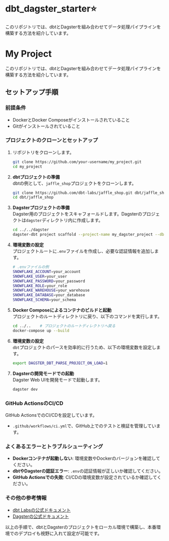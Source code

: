 # dbt_dagster_starter⭐️

このリポジトリでは、dbtとDagsterを組み合わせてデータ処理パイプラインを構築する方法を紹介しています。

# My Project

このリポジトリでは、dbtとDagsterを組み合わせてデータ処理パイプラインを構築する方法を紹介しています。

## セットアップ手順

### 前提条件
- DockerとDocker Composeがインストールされていること
- Gitがインストールされていること

### プロジェクトのクローンとセットアップ

1. リポジトリをクローンします。
   ```bash
   git clone https://github.com/your-username/my_project.git
   cd my_project
   ```

2. **dbtプロジェクトの準備**  
   dbtの例として、`jaffle_shop`プロジェクトをクローンします。
   ```bash
   git clone https://github.com/dbt-labs/jaffle_shop.git dbt/jaffle_shop
   cd dbt/jaffle_shop
   ```

3. **Dagsterプロジェクトの準備**  
   Dagster用のプロジェクトをスキャフォールドします。Dagsterのプロジェクトは`dagster`ディレクトリ内に作成します。
   ```bash
   cd ../../dagster
   dagster-dbt project scaffold --project-name my_dagster_project --dbt-project-dir ../dbt/jaffle_shop
   ```

4. **環境変数の設定**  
   プロジェクトルートに`.env`ファイルを作成し、必要な認証情報を追加します。
   ```bash
   # .envファイルの例
   SNOWFLAKE_ACCOUNT=your_account
   SNOWFLAKE_USER=your_user
   SNOWFLAKE_PASSWORD=your_password
   SNOWFLAKE_ROLE=your_role
   SNOWFLAKE_WAREHOUSE=your_warehouse
   SNOWFLAKE_DATABASE=your_database
   SNOWFLAKE_SCHEMA=your_schema
   ```

5. **Docker Composeによるコンテナのビルドと起動**  
   プロジェクトのルートディレクトリに戻り、以下のコマンドを実行します。
   ```bash
   cd ../..    # プロジェクトのルートディレクトリへ戻る
   docker-compose up --build
   ```

6. **環境変数の設定**  
   `dbt`プロジェクトのパースを効率的に行うため、以下の環境変数を設定します。
   ```bash
   export DAGSTER_DBT_PARSE_PROJECT_ON_LOAD=1
   ```

7. **Dagsterの開発モードでの起動**  
   Dagster Web UIを開発モードで起動します。
   ```bash
   dagster dev
   ```

### GitHub ActionsのCI/CD
GitHub ActionsでのCI/CDを設定しています。
- `.github/workflows/ci.yml`で、GitHub上でのテストと検証を管理しています。

### よくあるエラーとトラブルシューティング

- **Dockerコンテナが起動しない**: 環境変数やDockerのバージョンを確認してください。
- **dbtやDagsterの認証エラー**: `.env`の認証情報が正しいか確認してください。
- **GitHub Actionsでの失敗**: CI/CDの環境変数が設定されているか確認してください。

### その他の参考情報
- [dbt Labsの公式ドキュメント](https://docs.getdbt.com/)
- [Dagsterの公式ドキュメント](https://docs.dagster.io/)

以上の手順で、dbtとDagsterのプロジェクトをローカル環境で構築し、本番環境でのデプロイも視野に入れて設定が可能です。



